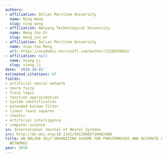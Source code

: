 ```yaml
---
authors:
- affiliation: Dalian Maritime University
  name: Ning Wang
  slug: ning_wang
- affiliation: Nanyang Technological University
  name: Meng Joo Er
  slug: meng_joo_er
- affiliation: Dalian Maritime University
  name: Xian-Yao Meng
  url: https://academic.microsoft.com/author/2228939693/
- affiliation: null
  name: Xiang Li
  slug: xiang_li
date: '2010-10-01'
estimated_citations: 67
fields:
- artificial neural network
- neuro fuzzy
- fuzzy logic
- function approximation
- system identification
- extended kalman filter
- linear least squares
- chaotic
- artificial intelligence
- computer science
in: International Journal of Neural Systems
src: http://dx.doi.org/10.1142/S0129065710002486
title: AN ONLINE SELF-ORGANIZING SCHEME FOR PARSIMONIOUS AND ACCURATE FUZZY NEURAL
  NETWORKS
year: 2010
---
```

